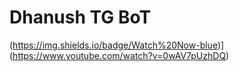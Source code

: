 # Dhanush TG BoT

(https://img.shields.io/badge/Watch%20Now-blue)](https://www.youtube.com/watch?v=0wAV7pUzhDQ)
